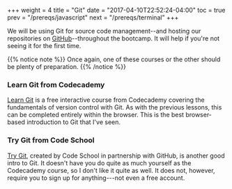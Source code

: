 +++
weight = 4
title = "Git"
date = "2017-04-10T22:52:24-04:00"
toc = true
prev = "/prereqs/javascript"
next = "/prereqs/terminal"
+++

We will be using Git for source code management--and hosting our repositories on [GitHub](https://github.com)--throughout the bootcamp. It will help if you're not seeing it for the first time.

{{% notice note %}}
Once again, one of these courses or the other should be plenty of preparation.
{{% /notice %}}

### Learn Git from Codecademy

[Learn Git](https://www.codecademy.com/learn/learn-git) is a free interactive course from Codecademy covering the fundamentals of version control with Git. As with the previous lessons, this can be completed entirely within the browser. This is the best browser-based introduction to Git that I've seen.

### Try Git from Code School

[Try Git](https://try.github.io/), created by Code School in partnership with GitHub, is another good intro to Git. It doesn't have you do quite as much yourself as the Codecademy course, so I don't like it quite as well. It does not, however, require you to sign up for anything---not even a free account.